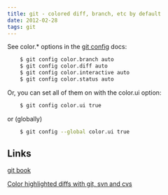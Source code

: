 ```yaml
---
title: git - colored diff, branch, etc by default
date: 2012-02-28
tags: git
---
```



See color.* options in the [git config](http://schacon.github.com/git/git-config.html) docs:

```bash
    $ git config color.branch auto
    $ git config color.diff auto
    $ git config color.interactive auto
    $ git config color.status auto
```
<!-- more -->

Or, you can set all of them on with the color.ui option:

```bash
    $ git config color.ui true
```

or (globally)

```bash
    $ git config --global color.ui true
```

Links
-----------------
[git book](http://book.git-scm.com/5_customizing_git.html)

[Color highlighted diffs with git, svn and cvs](http://stefaanlippens.net/color_highlighted_diffs_with_git_svn_cvs)



